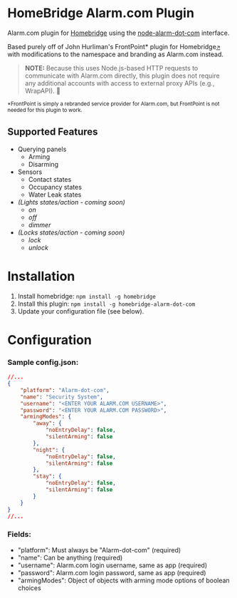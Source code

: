 # HomeBridge Alarm.com Plugin

Alarm.com plugin for [Homebridge](https://github.com/nfarina/homebridge) using the [node-alarm-dot-com](https://github.com/mkormendy/node-alarm-dot-com) interface.

Based purely off of John Hurliman's FrontPoint* plugin for Homebridge<small>[↗](https://github.com/jhurliman/homebridge-frontpoint)</small> with modifications to the namespace and branding as Alarm.com instead.

> **NOTE:** Because this uses Node.js-based HTTP requests to communicate with Alarm.com directly, this plugin does not require any additional accounts with access to external proxy APIs (e.g., WrapAPI). 🎉

<small>*FrontPoint is simply a rebranded service provider for Alarm.com, but FrontPoint is not needed for this plugin to work.</small>

Supported Features
------------------

 * Querying panels
   * Arming
   * Disarming
 * Sensors
   * Contact states
   * Occupancy states
   * Water Leak states
 * *(Lights states/action - coming soon)*
   * *on*
   * *off*
   * *dimmer*
 * *(Locks states/action - coming soon)*
   * *lock*
   * *unlock*

# Installation

1. Install homebridge: `npm install -g homebridge`
2. Install this plugin: `npm install -g homebridge-alarm-dot-com`
3. Update your configuration file (see below).

# Configuration

### Sample config.json:


```json
//...
{
    "platform": "Alarm-dot-com",
    "name": "Security System",
    "username": "<ENTER YOUR ALARM.COM USERNAME>",
    "password": "<ENTER YOUR ALARM.COM PASSWORD>",
    "armingModes": {
        "away": {
            "noEntryDelay": false,
            "silentArming": false
        },
        "night": {
            "noEntryDelay": false,
            "silentArming": false
        },
        "stay": {
            "noEntryDelay": false,
            "silentArming": false
        }
    }
}
//...
```
### Fields:

* "platform": Must always be "Alarm-dot-com" (required)
* "name": Can be anything (required)
* "username": Alarm.com login username, same as app (required)
* "password": Alarm.com login password, same as app (required)
* "armingModes": Object of objects with arming mode options of boolean choices